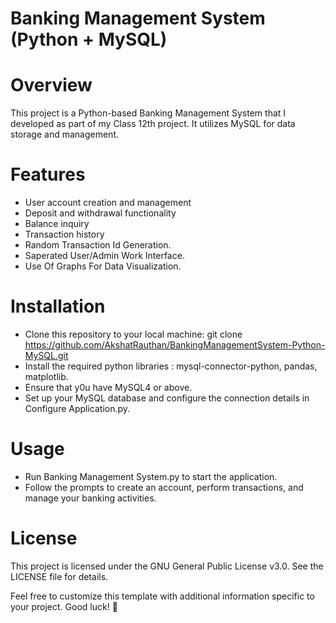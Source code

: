 # Banking Management System (Python + MySQL)

# Overview
This project is a Python-based Banking Management System that I developed as part of my Class 12th project. It utilizes MySQL for data storage and management.

# Features 
* User account creation and management
* Deposit and withdrawal functionality
* Balance inquiry
* Transaction history
* Random Transaction Id Generation.
* Saperated User/Admin Work Interface.
* Use Of Graphs For Data Visualization.

# Installation 
* Clone this repository to your local machine: git clone https://github.com/AkshatRauthan/BankingManagementSystem-Python-MySQL.git
* Install the required python libraries : mysql-connector-python, pandas, matplotlib.
* Ensure that y0u have MySQL4 or above.
* Set up your MySQL database and configure the connection details in Configure Application.py.

# Usage
* Run Banking Management System.py to start the application.
* Follow the prompts to create an account, perform transactions, and manage your banking activities.

# License
This project is licensed under the GNU General Public License v3.0. See the LICENSE file for details.

Feel free to customize this template with additional information specific to your project. Good luck! 🚀

